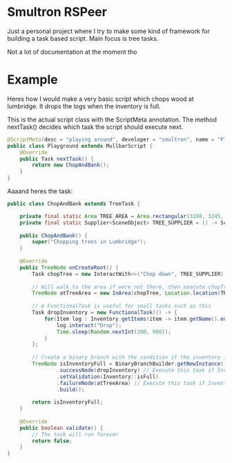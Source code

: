 # Smultron RSPeer

Just a personal project where I try to make some kind of framework for building a task based script. Main focus is tree tasks.

Not a lot of documentation at the moment tho

# Example
Heres how I would make a very basic script which chops wood at lumbridge. It drops the logs when the inventory is full.

This is the actual script class with the ScriptMeta annotation.
The method nextTask() decides which task the script should execute next.

```java
@ScriptMeta(desc = "playing around", developer = "smultron", name = "Playground")
public class Playground extends MullbarScript {
    @Override
    public Task nextTask() {
        return new ChopAndBank();
    }
}
```

Aaaand heres the task:
```java
public class ChopAndBank extends TreeTask {

    private final static Area TREE_AREA = Area.rectangular(3198, 3245, 3205, 3238);
    private final static Supplier<SceneObject> TREE_SUPPLIER = () -> SceneObjects.getNearest("Tree");
    
    public ChopAndBank() {
        super("Chopping trees in Lumbridge");
    }
    
    @Override
    public TreeNode onCreateRoot() {
        Task chopTree = new InteractWith<>("Chop down", TREE_SUPPLIER);
       
        // Will walk to the area if were not there, then execute chopTree. 
        TreeNode atTreeArea = new InArea(chopTree, Location.location(TREE_AREA, "the tree area"), 5);
        
        // A FunctionalTask is useful for small tasks such as this
        Task dropInventory = new FunctionalTask(() -> {
            for(Item log : Inventory.getItems(item -> item.getName().equals("Logs"))){
                log.interact("Drop");
                Time.sleep(Random.nextInt(200, 900));
            }
        };
    
        // Create a binary branch with the condition if the inventory is full
        TreeNode isInventoryFull = BinaryBranchBuilder.getNewInstance()
                .successNode(dropInventory) // Execute this task if Inventory::isFull returns true
                .setValidation(Inventory::isFull)
                .failureNode(atTreeArea) // Execute this task if Inventory::isFull returns false
                .build();
        
        return isInventoryFull;
    }
    
    @Override
    public boolean validate() {
        // The task will run forever
        return false;
    }
}
````
